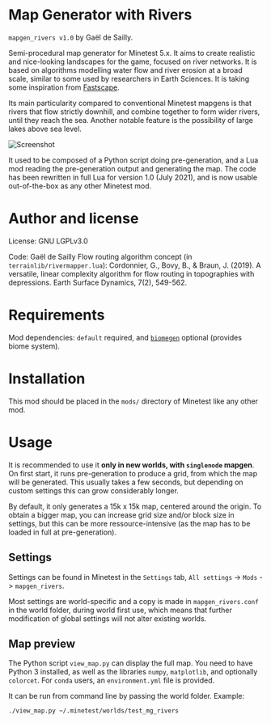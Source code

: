 # Map Generator with Rivers
`mapgen_rivers v1.0` by Gaël de Sailly.

Semi-procedural map generator for Minetest 5.x. It aims to create realistic and nice-looking landscapes for the game, focused on river networks. It is based on algorithms modelling water flow and river erosion at a broad scale, similar to some used by researchers in Earth Sciences. It is taking some inspiration from [Fastscape](https://github.com/fastscape-lem/fastscape).

Its main particularity compared to conventional Minetest mapgens is that rivers that flow strictly downhill, and combine together to form wider rivers, until they reach the sea. Another notable feature is the possibility of large lakes above sea level.

![Screenshot](https://user-images.githubusercontent.com/6905002/98825953-6289d980-2435-11eb-9e0b-704a95663ce0.png)

It used to be composed of a Python script doing pre-generation, and a Lua mod reading the pre-generation output and generating the map. The code has been rewritten in full Lua for version 1.0 (July 2021), and is now usable out-of-the-box as any other Minetest mod.

# Author and license
License: GNU LGPLv3.0

Code: Gaël de Sailly
Flow routing algorithm concept (in `terrainlib/rivermapper.lua`): Cordonnier, G., Bovy, B., & Braun, J. (2019). A versatile, linear complexity algorithm for flow routing in topographies with depressions. Earth Surface Dynamics, 7(2), 549-562.

# Requirements
Mod dependencies: `default` required, and [`biomegen`](https://github.com/Gael-de-Sailly/biomegen) optional (provides biome system).

# Installation
This mod should be placed in the `mods/` directory of Minetest like any other mod.

# Usage
It is recommended to use it **only in new worlds, with `singlenode` mapgen**. On first start, it runs pre-generation to produce a grid, from which the map will be generated. This usually takes a few seconds, but depending on custom settings this can grow considerably longer.

By default, it only generates a 15k x 15k map, centered around the origin. To obtain a bigger map, you can increase grid size and/or block size in settings, but this can be more ressource-intensive (as the map has to be loaded in full at pre-generation).

## Settings
Settings can be found in Minetest in the `Settings` tab, `All settings` -> `Mods` -> `mapgen_rivers`.

Most settings are world-specific and a copy is made in `mapgen_rivers.conf` in the world folder, during world first use, which means that further modification of global settings will not alter existing worlds.

## Map preview
The Python script `view_map.py` can display the full map. You need to have Python 3 installed, as well as the libraries `numpy`, `matplotlib`, and optionally `colorcet`. For `conda` users, an `environment.yml` file is provided.

It can be run from command line by passing the world folder. Example:
```
./view_map.py ~/.minetest/worlds/test_mg_rivers
```
